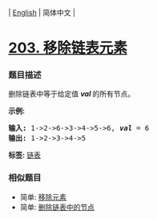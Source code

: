 | [English](README_EN.md) | 简体中文 |

# [203. 移除链表元素](https://leetcode-cn.com/problems/remove-linked-list-elements)
 ### 题目描述
<p>删除链表中等于给定值&nbsp;<strong><em>val&nbsp;</em></strong>的所有节点。</p>

<p><strong>示例:</strong></p>

<pre><strong>输入:</strong> 1-&gt;2-&gt;6-&gt;3-&gt;4-&gt;5-&gt;6, <em><strong>val</strong></em> = 6
<strong>输出:</strong> 1-&gt;2-&gt;3-&gt;4-&gt;5
</pre>

**标签:**  [链表](https://leetcode-cn.com/tag/linked-list) 
 ### 相似题目
- 简单:	[移除元素](https://leetcode-cn.com/problems/remove-element) 
- 简单:	[删除链表中的节点](https://leetcode-cn.com/problems/delete-node-in-a-linked-list) 
